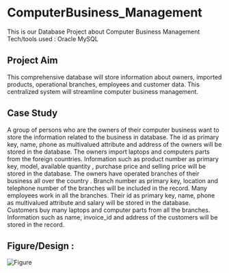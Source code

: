 # ComputerBusiness_Management
This is our Database Project about Computer Business Management
Tech/tools used : Oracle MySQL

## Project Aim
This comprehensive database will store information about owners, imported products, operational branches, employees and customer data. This centralized system will streamline computer business management.

## Case Study
A group of persons who are the owners of their computer business want to store the information related to the business in database. The id as primary key, name, phone as multivalued attribute and address of the owners will be stored in the database. The owners import laptops and computers parts from the foreign countries. Information such as product number as primary key, model, available quantity , purchase price and selling price will be stored in the database. The owners have operated branches of their business all over the country . Branch number as primary key, location and telephone number of the branches will be included in the record. Many employees work in all the branches. Their id as primary key, name, phone as multivalued attribute and salary will be stored in the database. Customers buy many laptops and computer parts from all the branches. Information such as name, invoice_id and address of the customers will be stored in the record. 

## Figure/Design :
![Figure](https://github.com/IshtishadAlamTishad/ComputerBusiness_Management/assets/96460346/642f7dd0-e371-4cd6-b62d-148b376075f6)
